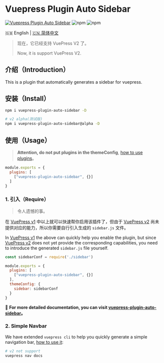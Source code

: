 # Vuepress Plugin Auto Sidebar

[![Vuepress Plugin Auto Sidebar](https://github.com/shanyuhai123/vuepress-plugin-auto-sidebar/actions/workflows/deploy-docs.yml/badge.svg)](https://github.com/shanyuhai123/vuepress-plugin-auto-sidebar/actions/workflows/deploy-docs.yml) ![npm](https://img.shields.io/npm/dt/vuepress-plugin-auto-sidebar) ![npm](https://img.shields.io/npm/v/vuepress-plugin-auto-sidebar)


🇬🇧 English | [🇨🇳 简体中文](./README-zh_CN.md)



> 现在，它已经支持 VuePress V2 了。
>
> Now, it is support VuePress V2.

## 介绍（Introduction）

This is a plugin that automatically generates a sidebar for vuepress.



## 安装（Install）

```bash
npm i vuepress-plugin-auto-sidebar -D

# v2 alpha(测试版)
npm i vuepress-plugin-auto-sidebar@alpha -D
```



## 使用（Usage）

> **Attention, do not put plugins in the themeConfig**, [how to use plugins](https://vuepress.vuejs.org/plugin/using-a-plugin.html#using-a-plugin)。

```js
module.exports = {
  plugins: [
    ["vuepress-plugin-auto-sidebar", {}]
  ]
}
```

### 1. 引入（Require）

> 令人遗憾的事。

在 [VuePress v1](https://v1.vuepress.vuejs.org/zh/) 中以上就可以快速帮你启用该插件了，但由于 [VuePress v2](https://v2.vuepress.vuejs.org/zh/) 尚未提供对应的能力，所以你需要自行引入生成的 `sidebar.js` 文件。

In [VuePress v1](https://v1.vuepress.vuejs.org/) the above can quickly help you enable the plugin, but since [VuePress v2](https://v2.vuepress.vuejs.org/) does not yet provide the corresponding capabilities, you need to introduce the generated `sidebar.js` file yourself.

```js
const sidebarConf = require('./sidebar')

module.exports = {
  plugins: [
    ["vuepress-plugin-auto-sidebar", {}]
  ],
  themeConfig: {
    sidebar: sidebarConf
  }
}
```

:book: **For more detailed documentation, you can visit [vuepress-plugin-auto-sidebar](https://shanyuhai123.github.io/vuepress-plugin-auto-sidebar)。**

### 2. Simple Navbar

We have extended `vuepress cli` to help you quickly generate a simple navigation bar, [how to use it](https://shanyuhai123.github.io/vuepress-plugin-auto-sidebar/features/plugin-options.html#nav):

```bash
# v2 not support
vuepress nav docs
```

